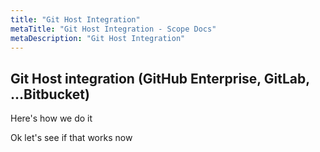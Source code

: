 ```yaml
---
title: "Git Host Integration"
metaTitle: "Git Host Integration - Scope Docs"
metaDescription: "Git Host Integration"
---
```


## Git Host integration (GitHub Enterprise, GitLab, ...Bitbucket)

 Here's how we do it


Ok let's see if that works now